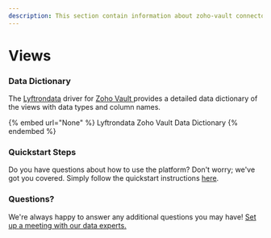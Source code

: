 ```yaml
---
description: This section contain information about zoho-vault connector views information
---
```


# Views

### Data Dictionary

The [Lyftrondata](https://www.lyftrondata.com/) driver for [Zoho Vault](https://www.lyftrondata.com/integration/business-analytics/zoho-vault//)[ ](https://www.lyftrondata.com/integration/zoho-vault/)provides a detailed data dictionary of the views with data types and column names.

{% embed url="None" %}
Lyftrondata Zoho Vault Data Dictionary
{% endembed %}

### Quickstart Steps

Do you have questions about how to use the platform? Don't worry; we've got you covered. Simply follow the quickstart instructions [here](../README.md).

### Questions? <a href="#questions" id="questions"></a>

We're always happy to answer any additional questions you may have! [Set up a meeting with our data experts.](https://www.lyftrondata.com/book-a-meeting/)


